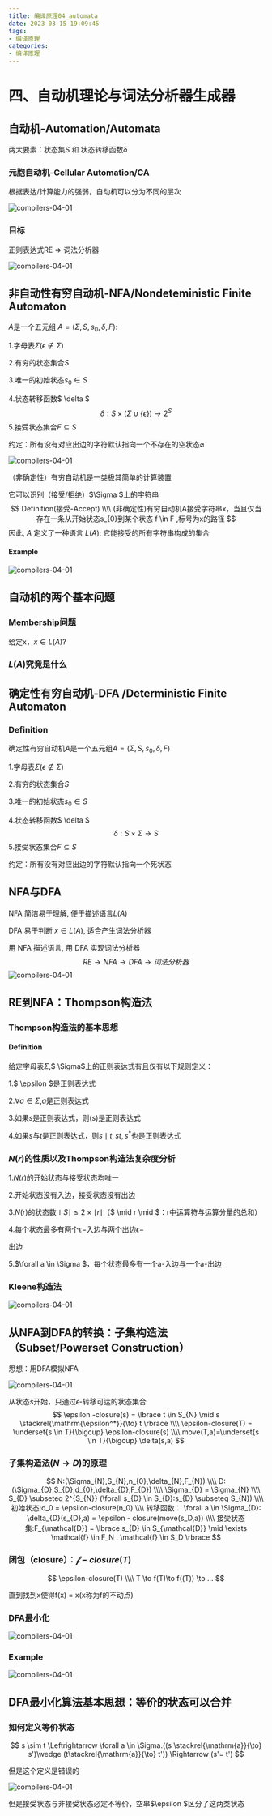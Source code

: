 ```yaml
---
title: 编译原理04_automata
date: 2023-03-15 19:09:45
tags:
- 编译原理
categories:
- 编译原理
---
```


# 四、自动机理论与词法分析器生成器

## 自动机-Automation/Automata

两大要素：状态集S 和 状态转移函数$\delta$

### 元胞自动机-Cellular Automation/CA

根据表达/计算能力的强弱，自动机可以分为不同的层次

![compilers-04-01](/pic/compilers-04-01.png)

### 目标

正则表达式RE => 词法分析器

![compilers-04-01](/pic/compilers-04-02.png)



## 非自动性有穷自动机-NFA/Nondeteministic Finite Automaton

$A$是一个五元组 $A = (\Sigma , S, s_{0},\delta,F)$:

1.字母表$\Sigma$$(\epsilon \notin \Sigma)$

2.有穷的状态集合$S$

3.唯一的初始状态$s_{0} \in S$

4.状态转移函数$ \delta $
$$
\delta : S \times (\Sigma \cup \lbrace \epsilon \rbrace) \to 2^S
$$
5.接受状态集合$F \subseteq S$

约定：所有没有对应出边的字符默认指向一个不存在的空状态$\varnothing$



![compilers-04-01](/pic/compilers-04-03.png)

（非确定性）有穷自动机是一类极其简单的计算装置

它可以识别（接受/拒绝）$\Sigma $上的字符串
$$
Definition(接受-Accept) \\\\
(非确定性)有穷自动机A接受字符串x，当且仅当存在一条从开始状态s_{0}到某个状态
f \in F ,标号为x的路径
$$
因此, $A$ 定义了一种语言 $L(A)$: 它能接受的所有字符串构成的集合

#### Example

![compilers-04-01](/pic/compilers-04-04.png)

## 自动机的两个基本问题

### Membership问题

给定x，$x \in L(A)$?

### $L(A)$究竟是什么

## 确定性有穷自动机-DFA /Deterministic Finite Automaton

### Definition

确定性有穷自动机$A$是一个五元组$A=(\Sigma ,S, s_{0}, \delta ,F)$

1.字母表$\Sigma$$(\epsilon \notin \Sigma)$

2.有穷的状态集合$S$

3.唯一的初始状态$s_{0} \in S$

4.状态转移函数$ \delta $
$$
\delta : S \times \Sigma \to S
$$
5.接受状态集合$F \subseteq S$

约定：所有没有对应出边的字符默认指向一个死状态

## NFA与DFA

NFA 简洁易于理解, 便于描述语言$L(A)$

DFA 易于判断 $x \in L(A)$, 适合产生词法分析器

用 NFA 描述语言, 用 DFA 实现词法分析器
$$
RE \to NFA \to DFA \to 词法分析器
$$
![compilers-04-01](/pic/compilers-04-05.png)

## RE到NFA：Thompson构造法

### Thompson构造法的基本思想

#### Definition

给定字母表$\Sigma$,$ \Sigma$上的正则表达式有且仅有以下规则定义：

1.$ \epsilon $是正则表达式

2.$\forall a \in \Sigma$,$a$是正则表达式

3.如果$s$是正则表达式，则$(s)$是正则表达式

4.如果$s$与$t$是正则表达式，则$s \mid t, st, s^*$也是正则表达式

### $N(r)$的性质以及Thompson构造法复杂度分析

1.$N( r)$的开始状态与接受状态均唯一

2.开始状态没有入边，接受状态没有出边

3.$N(r)$的状态数$\mid S \mid \leq 2 \times \mid r \mid$（$ \mid r \mid $：r中运算符与运算分量的总和）

4.每个状态最多有两个$\epsilon -$入边与两个出边$\epsilon -$

出边

5.$\forall a \in \Sigma $，每个状态最多有一个a-入边与一个a-出边

### Kleene构造法

![compilers-04-01](/pic/compilers-04-06.png)

## 从NFA到DFA的转换：子集构造法（Subset/Powerset Construction）

思想：用DFA模拟NFA

![compilers-04-01](/pic/compilers-04-07.png)

从状态$s$开始，只通过$\epsilon$-转移可达的状态集合
$$
\epsilon -closure(s) = \lbrace t \in S_{N} \mid s \stackrel{\mathrm{\epsilon^*}}{\to} t \rbrace \\\\
\epsilon-closure(T) = \underset{s \in T}{\bigcup} \epsilon-closure(s) \\\\
move(T,a)=\underset{s \in T}{\bigcup} \delta(s,a)
$$

### 子集构造法$(N \to D)$的原理

$$
N:(\Sigma_{N},S_{N},n_{0},\delta_{N},F_{N}) \\\\
D:(\Sigma_{D},S_{D},d_{0},\delta_{D},F_{D}) \\\\
\Sigma_{D} = \Sigma_{N} \\\\
S_{D} \subseteq 2^{S_{N}} (\forall s_{D} \in S_{D}:s_{D} \subseteq S_{N}) \\\\
初始状态:d_0 = \epsilon-closure(n_0) \\\\
转移函数： \forall a \in \Sigma_{D}: \delta_{D}(s_{D},a) = \epsilon - closure(move(s_D,a)) \\\\
接受状态集:F_{\mathcal{D}} = \lbrace s_{D} \in S_{\mathcal{D}} \mid \exists \mathcal{f} \in F_N . \mathcal{f} \in S_D \rbrace
$$

### 闭包（closure）：$\mathcal{f} - closure(T)$

$$
\epsilon-closure(T) \\\\
T \to f(T)\to f((T)) \to ...
$$

直到找到x使得f(x) = x(x称为f的不动点)

### DFA最小化

![compilers-04-01](/pic/compilers-04-08.png)

### Example

![compilers-04-01](/pic/compilers-04-09.png)

## DFA最小化算法基本思想：等价的状态可以合并

### 如何定义等价状态

$$
s \sim t \Leftrightarrow \forall a \in \Sigma.((s \stackrel{\mathrm{a}}{\to} s')\wedge (t\stackrel{\mathrm{a}}{\to} t'))
\Rightarrow (s'= t')
$$

但是这个定义是错误的

![compilers-04-01](/pic/compilers-04-10.png)

但是接受状态与非接受状态必定不等价，空串$\epsilon $区分了这两类状态
